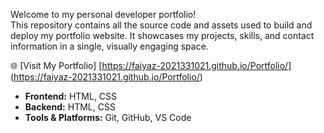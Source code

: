 Welcome to my personal developer portfolio!  
This repository contains all the source code and assets used to build and deploy my portfolio website. It showcases my projects, skills, and contact information in a single, visually engaging space.

🌐 [Visit My Portfolio] [https://faiyaz-2021331021.github.io/Portfolio/] (https://faiyaz-2021331021.github.io/Portfolio/)

- **Frontend:** HTML, CSS
- **Backend:**  HTML, CSS
- **Tools & Platforms:** Git, GitHub, VS Code
